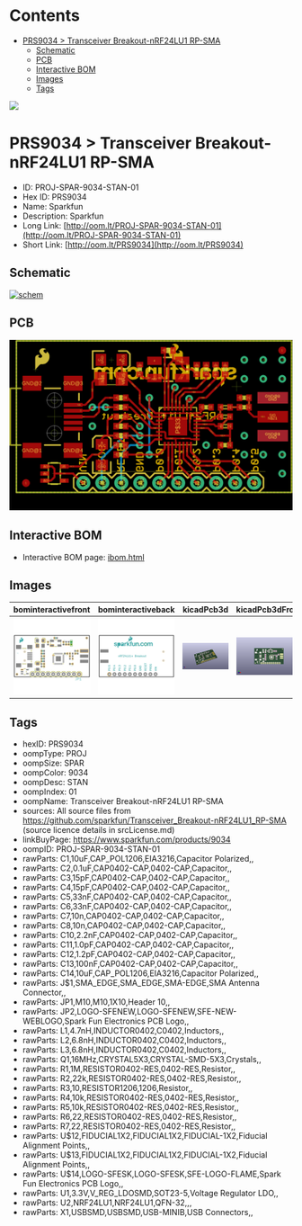 



Contents
========

* [PRS9034 > Transceiver Breakout-nRF24LU1 RP-SMA](#prs9034--transceiver-breakout-nrf24lu1-rp-sma)
	* [Schematic](#schematic)
	* [PCB](#pcb)
	* [Interactive BOM](#interactive-bom)
	* [Images](#images)
	* [Tags](#tags)
  
![][im]
# PRS9034 > Transceiver Breakout-nRF24LU1 RP-SMA

- ID: PROJ-SPAR-9034-STAN-01
- Hex ID: PRS9034
- Name: Sparkfun
- Description: Sparkfun
- Long Link: [http://oom.lt/PROJ-SPAR-9034-STAN-01](http://oom.lt/PROJ-SPAR-9034-STAN-01)
- Short Link: [http://oom.lt/PRS9034](http://oom.lt/PRS9034)

## Schematic
  
[![schem](eagleSchemImage.png)](eagleSchemImage.png)
## PCB
  
[![pcb](eagleImage.png)](eagleImage.png)
## Interactive BOM

- Interactive BOM page: [ibom.html](https://htmlpreview.github.io/?https://github.com/oomlout/oomlout_OOMP_projects/blob/main/PROJ-SPAR-9034-STAN-01/kicad/bom/ibom.html)

## Images
  
  

|bominteractivefront|bominteractiveback|kicadPcb3d|kicadPcb3dFront|kicadPcb3dBack|eagleImage|eagleSchemImage|pcbdraw|pcbdrawback|
| :---: | :---: | :---: | :---: | :---: | :---: | :---: | :---: | :---: |
|[![bominteractivefront](bomFront_140.png)](bomFront.png)|[![bominteractiveback](bomBack_140.png)](bomBack.png)|[![kicadPcb3d](kicadPcb3d_140.png)](kicadPcb3d.png)|[![kicadPcb3dFront](kicadPcb3dFront_140.png)](kicadPcb3dFront.png)|[![kicadPcb3dBack](kicadPcb3dBack_140.png)](kicadPcb3dBack.png)|[![eagleImage](eagleImage_140.png)](eagleImage.png)|[![eagleSchemImage](eagleSchemImage_140.png)](eagleSchemImage.png)|[![pcbdraw](pcbdraw_140.png)](pcbdraw.png)|[![pcbdrawback](pcbdrawBack_140.png)](pcbdrawBack.png)|

## Tags

- hexID: PRS9034
- oompType: PROJ
- oompSize: SPAR
- oompColor: 9034
- oompDesc: STAN
- oompIndex: 01
- oompName: Transceiver Breakout-nRF24LU1 RP-SMA
- sources: All source files from https://github.com/sparkfun/Transceiver_Breakout-nRF24LU1_RP-SMA (source licence details in srcLicense.md)
- linkBuyPage: https://www.sparkfun.com/products/9034
- oompID: PROJ-SPAR-9034-STAN-01
- rawParts: C1,10uF,CAP_POL1206,EIA3216,Capacitor Polarized,,
- rawParts: C2,0.1uF,CAP0402-CAP,0402-CAP,Capacitor,,
- rawParts: C3,15pF,CAP0402-CAP,0402-CAP,Capacitor,,
- rawParts: C4,15pF,CAP0402-CAP,0402-CAP,Capacitor,,
- rawParts: C5,33nF,CAP0402-CAP,0402-CAP,Capacitor,,
- rawParts: C6,33nF,CAP0402-CAP,0402-CAP,Capacitor,,
- rawParts: C7,10n,CAP0402-CAP,0402-CAP,Capacitor,,
- rawParts: C8,10n,CAP0402-CAP,0402-CAP,Capacitor,,
- rawParts: C10,2.2nF,CAP0402-CAP,0402-CAP,Capacitor,,
- rawParts: C11,1.0pF,CAP0402-CAP,0402-CAP,Capacitor,,
- rawParts: C12,1.2pF,CAP0402-CAP,0402-CAP,Capacitor,,
- rawParts: C13,100nF,CAP0402-CAP,0402-CAP,Capacitor,,
- rawParts: C14,10uF,CAP_POL1206,EIA3216,Capacitor Polarized,,
- rawParts: J$1,SMA_EDGE,SMA_EDGE,SMA-EDGE,SMA Antenna Connector,,
- rawParts: JP1,M10,M10,1X10,Header 10,,
- rawParts: JP2,LOGO-SFENEW,LOGO-SFENEW,SFE-NEW-WEBLOGO,Spark Fun Electronics PCB Logo,,
- rawParts: L1,4.7nH,INDUCTOR0402,C0402,Inductors,,
- rawParts: L2,6.8nH,INDUCTOR0402,C0402,Inductors,,
- rawParts: L3,6.8nH,INDUCTOR0402,C0402,Inductors,,
- rawParts: Q1,16MHz,CRYSTAL5X3,CRYSTAL-SMD-5X3,Crystals,,
- rawParts: R1,1M,RESISTOR0402-RES,0402-RES,Resistor,,
- rawParts: R2,22k,RESISTOR0402-RES,0402-RES,Resistor,,
- rawParts: R3,10,RESISTOR1206,1206,Resistor,,
- rawParts: R4,10k,RESISTOR0402-RES,0402-RES,Resistor,,
- rawParts: R5,10k,RESISTOR0402-RES,0402-RES,Resistor,,
- rawParts: R6,22,RESISTOR0402-RES,0402-RES,Resistor,,
- rawParts: R7,22,RESISTOR0402-RES,0402-RES,Resistor,,
- rawParts: U$12,FIDUCIAL1X2,FIDUCIAL1X2,FIDUCIAL-1X2,Fiducial Alignment Points,,
- rawParts: U$13,FIDUCIAL1X2,FIDUCIAL1X2,FIDUCIAL-1X2,Fiducial Alignment Points,,
- rawParts: U$14,LOGO-SFESK,LOGO-SFESK,SFE-LOGO-FLAME,Spark Fun Electronics PCB Logo,,
- rawParts: U1,3.3V,V_REG_LDOSMD,SOT23-5,Voltage Regulator LDO,,
- rawParts: U2,NRF24LU1,NRF24LU1,QFN-32,,,
- rawParts: X1,USBSMD,USBSMD,USB-MINIB,USB Connectors,,



[im]: kicadPcb3d_450.png
